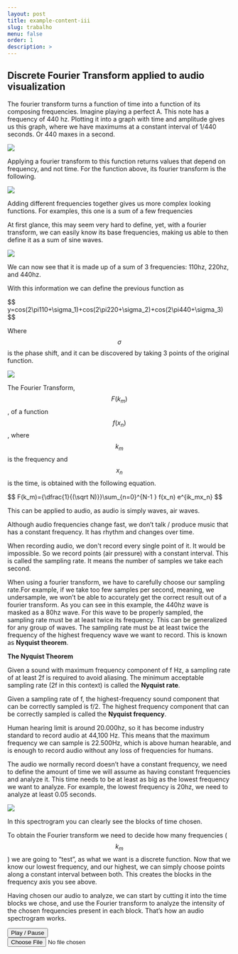 ```yaml
---
layout: post
title: example-content-iii
slug: trabalho
menu: false
order: 1
description: >
---
```


## Discrete Fourier Transform applied to audio visualization

The fourier transform turns a function of time into a function of its composing frequencies.
Imagine playing a perfect A. This note has a frequency of 440 hz. 
Plotting it into a graph with time and amplitude gives us this graph, where we have maximums at a 
constant interval of 1/440 seconds. 
Or 440 maxes in a second.

![](https://skyborgff.github.io/Trabalho2/440_plot.png)


Applying a fourier transform to this function returns values that depend on frequency, and not time. 
For the function above, its fourier transform is the following.

![](https://skyborgff.github.io/Trabalho2/440_fourier.png)


Adding different frequencies together gives us more complex looking functions. 
For examples, this one is a sum of a few frequencies


At first glance, this may seem very hard to define, yet, with a fourier transform, we can easily know 
its base frequencies, making us able  to then define it as a sum of sine waves.

![](https://skyborgff.github.io/Trabalho2/3_fourier.png)


We can now see that it is made up of a sum of 3 frequencies: 110hz, 220hz, and 440hz.

With this information we can define the previous function as

\$$ y=cos(2\pi110+\sigma_1)+cos(2\pi220+\sigma_2)+cos(2\pi440+\sigma_3) $$

Where $$ \sigma $$ is the phase shift, and it can be discovered by taking 3 points of the original function.

![](https://skyborgff.github.io/Trabalho2/3_plot.png)


The Fourier Transform, $$ F(k_m) $$, of a function $$ f(x_n) $$, where $$ k_m $$ is the frequency and $$ x_n $$ 
is the time, is obtained with the following equation.

\$$ F(k_m)={\dfrac{1}{(\sqrt N)}}\sum_{n=0}^{N-1 }  f(x_n) e^{ik_mx_n} $$


This can be applied to audio, as audio is simply waves, air waves. 

Although audio frequencies change fast, we don’t talk / produce music that has a constant frequency. 
It has rhythm and changes over time.

When recording audio, we don't record every single point of it. It would be impossible. 
So we record points (air pressure) with a constant interval. This is called the sampling rate. 
It means the number of samples we take each second.


When using a fourier transform, we have to carefully choose our sampling rate.For example, 
if we take too few samples per second, meaning, we undersample, 
we won’t be able to accurately get the correct result out of a fourier transform.
As you can see in this example, the 440hz wave is masked as a 80hz wave. For this wave to be properly sampled, 
the sampling rate must be at least twice its frequency. 
This can be generalized for any group of waves. 
The sampling rate must be at least twice the frequency of the highest frequency wave we want to record. 
This is known as **Nyquist theorem**.


**The Nyquist Theorem**

Given a sound with maximum frequency component of f Hz, a sampling rate of at least 2f is required to avoid aliasing. 
The minimum acceptable sampling rate (2f in this context) is called the **Nyquist rate**.

Given a sampling rate of f, the highest-frequency sound component that can be correctly sampled is f/2. 
The highest frequency component that can be correctly sampled is called the **Nyquist frequency**.


Human hearing limit is around 20.000hz, so it has become industry standard to record audio at 44,100 Hz. 
This means that the maximum frequency we can sample is 22.500Hz, which is above human hearable, and is enough to 
record audio without any loss of frequencies for humans.

The audio we normally record doesn’t have a constant frequency, we need to define the amount of time we will assume 
as having constant frequencies and analyze it. 
This time needs to be at least as big as the lowest frequency we want to analyze. For example, the lowest 
frequency is 20hz, we need to analyze at least 0.05 seconds.

![](https://skyborgff.github.io/Trabalho2/spectro.png)

In this spectrogram you can clearly see the blocks of time chosen.


To obtain the Fourier transform we need to decide how many frequencies ($$ k_m $$) we are going to “test”, 
as what we want is a discrete function.
Now that we know our lowest frequency, and our highest, 
we can simply choose points along a constant interval between both. 
This creates the blocks in the frequency axis you see above.


Having chosen our audio to analyze, we can start by cutting it into the time blocks we chose, 
and use the Fourier transform to analyze the intensity of the chosen frequencies present in each block. 
That’s how an audio spectrogram works.

<div class="container">
        <script src="https://skyborgff.github.io/assets/js/main.js"></script>
        <script src="https://unpkg.com/wavesurfer.js"></script>
		<script src="https://unpkg.com/wavesurfer.js/dist/plugin/wavesurfer.spectrogram.js"></script>
    <!-- Initialize a div for WaveSurfer -->
    
<div id="waveform">

<div class="progress progress-striped active" id="progress-bar" style="display: none;">
                        <div class="progress-bar progress-bar-info" style="width: 100%;"></div>
                    </div>
</div>

<div id="wave-spectrogram"></div>

<div class="controls">
                    <button class="btn btn-primary" data-action="play">
                        <i class="glyphicon glyphicon-play"></i>
                        Play
                        /
                        <i class="glyphicon glyphicon-pause"></i>
                        Pause
                    </button>
                </div>

<!-- Add a file input where the user should drag the file to load into WaveForm -->
<input type="file" id="fileinput" />
  </div>
<script>
'use strict';
        
        var wavesurfer;
        
        // Init & load
        function initAndLoadSpectrogram(colorMap) {
            // Create an instance
            var options = {
                container: '#waveform',
                waveColor: 'violet',
                progressColor: 'purple',
                loaderColor: 'purple',
                cursorColor: 'navy',
                plugins: [
                    WaveSurfer.spectrogram.create({
                        container: '#wave-spectrogram',
                        labels: true,
                        fftSamples: 512,
                        pixelRatio: 1,
                        windowFunc: 'hann',
                        colorMap: colorMap
                    })
                ]
            };
        
            if (location.search.match('scroll')) {
                options.minPxPerSec = 100;
                options.scrollParent = true;
            }
        
            if (location.search.match('normalize')) {
                options.normalize = true;
            }
        
            wavesurfer = WaveSurfer.create(options);
        
            /* Progress bar */
            (function() {
                var progressDiv = document.querySelector('#progress-bar');
                var progressBar = progressDiv.querySelector('.progress-bar');
        
                var showProgress = function(percent) {
                    progressDiv.style.display = 'block';
                    progressBar.style.width = percent + '%';
                };
        
                var hideProgress = function() {
                    progressDiv.style.display = 'none';
                };
        
                wavesurfer.on('loading', showProgress);
                wavesurfer.on('ready', hideProgress);
                wavesurfer.on('destroy', hideProgress);
                wavesurfer.on('error', hideProgress);
            })();
        
        	    // Once the user loads a file in the fileinput, the file should be loaded into waveform
            document.getElementById("fileinput").addEventListener('change', function(e){
                var file = this.files[0];
        
                if (file) {
                    var reader = new FileReader();
                    
                    reader.onload = function (evt) {
                        // Create a Blob providing as first argument a typed array with the file buffer
                        var blob = new window.Blob([new Uint8Array(evt.target.result)]);
        
                        // Load the blob into Wavesurfer
                        wavesurfer.loadBlob(blob);
                    };
        
                    reader.onerror = function (evt) {
                        console.error("An error ocurred reading the file: ", evt);
                    };
        
                    // Read File as an ArrayBuffer
                    reader.readAsArrayBuffer(file);
                }
            }, false);
        
        }
        
        document.addEventListener('DOMContentLoaded', function() {
        let color_map = [[0,0,0,1],[0.011764705882352941,0,0,1],[0.023529411764705882,0,0,1],[0.03529411764705882,0,0,1],[0.047058823529411764,0,0,1],[0.058823529411764705,0,0,1],[0.07058823529411765,0,0,1],[0.08235294117647059,0,0,1],[0.09411764705882353,0,0,1],[0.10588235294117647,0,0,1],[0.11764705882352941,0,0,1],[0.12941176470588237,0,0,1],[0.1411764705882353,0,0,1],[0.15294117647058825,0,0,1],[0.16470588235294117,0,0,1],[0.17647058823529413,0,0,1],[0.18823529411764706,0,0,1],[0.2,0,0,1],[0.21176470588235294,0,0,1],[0.2235294117647059,0,0,1],[0.23529411764705882,0,0,1],[0.24705882352941178,0,0,1],[0.25882352941176473,0,0,1],[0.27058823529411763,0,0,1],[0.2823529411764706,0,0,1],[0.29411764705882354,0,0,1],[0.3058823529411765,0,0,1],[0.3176470588235294,0,0,1],[0.32941176470588235,0,0,1],[0.3411764705882353,0,0,1],[0.35294117647058826,0,0,1],[0.36470588235294116,0,0,1],[0.3764705882352941,0,0,1],[0.38823529411764707,0,0,1],[0.4,0,0,1],[0.4117647058823529,0,0,1],[0.4235294117647059,0,0,1],[0.43529411764705883,0,0,1],[0.4470588235294118,0,0,1],[0.4549019607843137,0,0,1],[0.4666666666666667,0,0,1],[0.47843137254901963,0,0,1],[0.49019607843137253,0,0,1],[0.5019607843137255,0,0,1],[0.5137254901960784,0,0,1],[0.5254901960784314,0,0,1],[0.5372549019607843,0,0,1],[0.5490196078431373,0,0,1],[0.5607843137254902,0,0,1],[0.5725490196078431,0,0,1],[0.5843137254901961,0,0,1],[0.596078431372549,0,0,1],[0.6078431372549019,0,0,1],[0.6196078431372549,0,0,1],[0.6313725490196078,0,0,1],[0.6431372549019608,0,0,1],[0.6549019607843137,0,0,1],[0.6666666666666666,0,0,1],[0.6784313725490196,0,0,1],[0.6901960784313725,0,0,1],[0.7019607843137254,0,0,1],[0.7137254901960784,0,0,1],[0.7254901960784313,0,0,1],[0.7372549019607844,0,0,1],[0.7490196078431373,0,0,1],[0.7607843137254902,0,0,1],[0.7725490196078432,0,0,1],[0.7843137254901961,0,0,1],[0.796078431372549,0,0,1],[0.807843137254902,0,0,1],[0.8196078431372549,0,0,1],[0.8313725490196079,0,0,1],[0.8431372549019608,0,0,1],[0.8549019607843137,0,0,1],[0.8666666666666667,0,0,1],[0.8784313725490196,0,0,1],[0.8901960784313725,0,0,1],[0.9019607843137255,0,0,1],[0.9019607843137255,0.011764705882352941,0,1],[0.9058823529411765,0.023529411764705882,0,1],[0.9058823529411765,0.03137254901960784,0,1],[0.9058823529411765,0.043137254901960784,0,1],[0.9098039215686274,0.054901960784313725,0,1],[0.9098039215686274,0.06666666666666667,0,1],[0.9098039215686274,0.07450980392156863,0,1],[0.9137254901960784,0.08627450980392157,0,1],[0.9137254901960784,0.09803921568627451,0,1],[0.9137254901960784,0.10980392156862745,0,1],[0.9176470588235294,0.11764705882352941,0,1],[0.9176470588235294,0.12941176470588237,0,1],[0.9176470588235294,0.1411764705882353,0,1],[0.9215686274509803,0.15294117647058825,0,1],[0.9215686274509803,0.1607843137254902,0,1],[0.9215686274509803,0.17254901960784313,0,1],[0.9254901960784314,0.1843137254901961,0,1],[0.9254901960784314,0.19607843137254902,0,1],[0.9254901960784314,0.20784313725490197,0,1],[0.9294117647058824,0.21568627450980393,0,1],[0.9294117647058824,0.22745098039215686,0,1],[0.9294117647058824,0.23921568627450981,0,1],[0.9333333333333333,0.25098039215686274,0,1],[0.9333333333333333,0.25882352941176473,0,1],[0.9333333333333333,0.27058823529411763,0,1],[0.9372549019607843,0.2823529411764706,0,1],[0.9372549019607843,0.29411764705882354,0,1],[0.9372549019607843,0.30196078431372547,0,1],[0.9411764705882353,0.3137254901960784,0,1],[0.9411764705882353,0.3254901960784314,0,1],[0.9411764705882353,0.33725490196078434,0,1],[0.9450980392156862,0.34509803921568627,0,1],[0.9450980392156862,0.3568627450980392,0,1],[0.9450980392156862,0.3686274509803922,0,1],[0.9490196078431372,0.3803921568627451,0,1],[0.9490196078431372,0.38823529411764707,0,1],[0.9490196078431372,0.4,0,1],[0.9529411764705882,0.4117647058823529,0,1],[0.9529411764705882,0.4235294117647059,0,1],[0.9529411764705882,0.43529411764705883,0,1],[0.9529411764705882,0.44313725490196076,0,1],[0.9568627450980393,0.4549019607843137,0,1],[0.9568627450980393,0.4666666666666667,0,1],[0.9568627450980393,0.47843137254901963,0,1],[0.9607843137254902,0.48627450980392156,0,1],[0.9607843137254902,0.4980392156862745,0,1],[0.9607843137254902,0.5098039215686274,0,1],[0.9647058823529412,0.5215686274509804,0,1],[0.9647058823529412,0.5294117647058824,0,1],[0.9647058823529412,0.5411764705882353,0,1],[0.9686274509803922,0.5529411764705883,0,1],[0.9686274509803922,0.5647058823529412,0,1],[0.9686274509803922,0.5725490196078431,0,1],[0.9725490196078431,0.5843137254901961,0,1],[0.9725490196078431,0.596078431372549,0,1],[0.9725490196078431,0.6078431372549019,0,1],[0.9764705882352941,0.6196078431372549,0,1],[0.9764705882352941,0.6274509803921569,0,1],[0.9764705882352941,0.6392156862745098,0,1],[0.9803921568627451,0.6509803921568628,0,1],[0.9803921568627451,0.6627450980392157,0,1],[0.9803921568627451,0.6705882352941176,0,1],[0.984313725490196,0.6823529411764706,0,1],[0.984313725490196,0.6941176470588235,0,1],[0.984313725490196,0.7058823529411765,0,1],[0.9882352941176471,0.7137254901960784,0,1],[0.9882352941176471,0.7254901960784313,0,1],[0.9882352941176471,0.7372549019607844,0,1],[0.9921568627450981,0.7490196078431373,0,1],[0.9921568627450981,0.7568627450980392,0,1],[0.9921568627450981,0.7686274509803922,0,1],[0.996078431372549,0.7803921568627451,0,1],[0.996078431372549,0.792156862745098,0,1],[0.996078431372549,0.8,0,1],[1,0.8117647058823529,0,1],[1,0.8235294117647058,0,1],[1,0.8235294117647058,0.011764705882352941,1],[1,0.8274509803921568,0.0196078431372549,1],[1,0.8274509803921568,0.03137254901960784,1],[1,0.8313725490196079,0.0392156862745098,1],[1,0.8313725490196079,0.050980392156862744,1],[1,0.8352941176470589,0.058823529411764705,1],[1,0.8352941176470589,0.07058823529411765,1],[1,0.8392156862745098,0.0784313725490196,1],[1,0.8392156862745098,0.09019607843137255,1],[1,0.8392156862745098,0.09803921568627451,1],[1,0.8431372549019608,0.10980392156862745,1],[1,0.8431372549019608,0.11764705882352941,1],[1,0.8470588235294118,0.12941176470588237,1],[1,0.8470588235294118,0.13725490196078433,1],[1,0.8509803921568627,0.14901960784313725,1],[1,0.8509803921568627,0.1568627450980392,1],[1,0.8549019607843137,0.16862745098039217,1],[1,0.8549019607843137,0.17647058823529413,1],[1,0.8549019607843137,0.18823529411764706,1],[1,0.8588235294117647,0.19607843137254902,1],[1,0.8588235294117647,0.20784313725490197,1],[1,0.8627450980392157,0.21568627450980393,1],[1,0.8627450980392157,0.22745098039215686,1],[1,0.8666666666666667,0.23529411764705882,1],[1,0.8666666666666667,0.24705882352941178,1],[1,0.8666666666666667,0.2549019607843137,1],[1,0.8705882352941177,0.26666666666666666,1],[1,0.8705882352941177,0.27450980392156865,1],[1,0.8745098039215686,0.28627450980392155,1],[1,0.8745098039215686,0.29411764705882354,1],[1,0.8784313725490196,0.3058823529411765,1],[1,0.8784313725490196,0.3137254901960784,1],[1,0.8823529411764706,0.3254901960784314,1],[1,0.8823529411764706,0.3333333333333333,1],[1,0.8823529411764706,0.34509803921568627,1],[1,0.8862745098039215,0.35294117647058826,1],[1,0.8862745098039215,0.36470588235294116,1],[1,0.8901960784313725,0.37254901960784315,1],[1,0.8901960784313725,0.3843137254901961,1],[1,0.8941176470588236,0.39215686274509803,1],[1,0.8941176470588236,0.403921568627451,1],[1,0.8980392156862745,0.4117647058823529,1],[1,0.8980392156862745,0.4235294117647059,1],[1,0.8980392156862745,0.43137254901960786,1],[1,0.9019607843137255,0.44313725490196076,1],[1,0.9019607843137255,0.45098039215686275,1],[1,0.9058823529411765,0.4627450980392157,1],[1,0.9058823529411765,0.47058823529411764,1],[1,0.9098039215686274,0.4823529411764706,1],[1,0.9098039215686274,0.49019607843137253,1],[1,0.9137254901960784,0.5019607843137255,1],[1,0.9137254901960784,0.5098039215686274,1],[1,0.9137254901960784,0.5215686274509804,1],[1,0.9176470588235294,0.5294117647058824,1],[1,0.9176470588235294,0.5411764705882353,1],[1,0.9215686274509803,0.5490196078431373,1],[1,0.9215686274509803,0.5607843137254902,1],[1,0.9254901960784314,0.5686274509803921,1],[1,0.9254901960784314,0.5803921568627451,1],[1,0.9254901960784314,0.5882352941176471,1],[1,0.9294117647058824,0.6,1],[1,0.9294117647058824,0.6078431372549019,1],[1,0.9333333333333333,0.6196078431372549,1],[1,0.9333333333333333,0.6274509803921569,1],[1,0.9372549019607843,0.6392156862745098,1],[1,0.9372549019607843,0.6470588235294118,1],[1,0.9411764705882353,0.6588235294117647,1],[1,0.9411764705882353,0.6666666666666666,1],[1,0.9411764705882353,0.6784313725490196,1],[1,0.9450980392156862,0.6862745098039216,1],[1,0.9450980392156862,0.6980392156862745,1],[1,0.9490196078431372,0.7058823529411765,1],[1,0.9490196078431372,0.7176470588235294,1],[1,0.9529411764705882,0.7254901960784313,1],[1,0.9529411764705882,0.7372549019607844,1],[1,0.9568627450980393,0.7450980392156863,1],[1,0.9568627450980393,0.7568627450980392,1],[1,0.9568627450980393,0.7647058823529411,1],[1,0.9607843137254902,0.7764705882352941,1],[1,0.9607843137254902,0.7843137254901961,1],[1,0.9647058823529412,0.796078431372549,1],[1,0.9647058823529412,0.803921568627451,1],[1,0.9686274509803922,0.8156862745098039,1],[1,0.9686274509803922,0.8235294117647058,1],[1,0.9725490196078431,0.8352941176470589,1],[1,0.9725490196078431,0.8431372549019608,1],[1,0.9725490196078431,0.8549019607843137,1],[1,0.9764705882352941,0.8627450980392157,1],[1,0.9764705882352941,0.8745098039215686,1],[1,0.9803921568627451,0.8823529411764706,1],[1,0.9803921568627451,0.8941176470588236,1],[1,0.984313725490196,0.9019607843137255,1],[1,0.984313725490196,0.9137254901960784,1],[1,0.984313725490196,0.9215686274509803,1],[1,0.9882352941176471,0.9333333333333333,1],[1,0.9882352941176471,0.9411764705882353,1],[1,0.9921568627450981,0.9529411764705882,1],[1,0.9921568627450981,0.9607843137254902,1],[1,0.996078431372549,0.9725490196078431,1],[1,0.996078431372549,0.9803921568627451,1],[1,1,0.9921568627450981,1],[1,1,1,1]]
                initAndLoadSpectrogram(color_map);
        });
        
        	
        var wavesurfer = window.wavesurfer;
        
        var GLOBAL_ACTIONS = {
            play: function() {
                wavesurfer.playPause();
            },
        
            back: function() {
                wavesurfer.skipBackward();
            },
        
            forth: function() {
                wavesurfer.skipForward();
            },
        
            'toggle-mute': function() {
                wavesurfer.toggleMute();
            }
        };
        
        // Bind actions to buttons and keypresses
        document.addEventListener('DOMContentLoaded', function() {
            document.addEventListener('keydown', function(e) {
                var map = {
                    32: 'play', // space
                    37: 'back', // left
                    39: 'forth' // right
                };
                var action = map[e.keyCode];
                if (action in GLOBAL_ACTIONS) {
                    if (document == e.target || document.body == e.target) {
                        e.preventDefault();
                    }
                    GLOBAL_ACTIONS[action](e);
                }
            });
        
            [].forEach.call(document.querySelectorAll('[data-action]'), function(el) {
                el.addEventListener('click', function(e) {
                    var action = e.currentTarget.dataset.action;
                    if (action in GLOBAL_ACTIONS) {
                        e.preventDefault();
                        GLOBAL_ACTIONS[action](e);
                    }
                });
            });
        });
        </script>